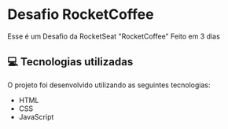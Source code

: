 # Desafio RocketCoffee
Esse é um Desafio da RocketSeat "RocketCoffee" Feito em 3 dias

## :computer: Tecnologias utilizadas

O projeto foi desenvolvido utilizando as seguintes tecnologias:

- HTML
- CSS
- JavaScript

